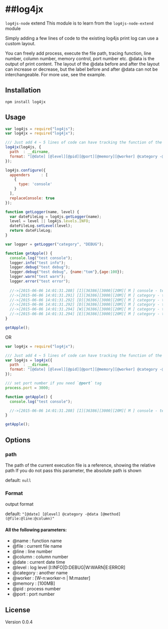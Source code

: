 ##log4jx 
==================
`log4js-node` extend
This module is to learn from the `log4js-node-extend` module

Simply adding a few lines of code to the existing log4js print log can use a custom layout.

You can freely add process, execute the file path, tracing function, line number, column number, memory control, port number etc.
@data is the output of print content.
The layout of the @data before and after the layout can increase or decrease, but the label before and after @data can not be interchangeable.
For more use, see the example.

Installation
---------
```
npm install log4jx
```

Usage
---------
```js
var log4js = require("log4js");
var log4jx = require("log4jx");

/// Just add 4 ~ 5 lines of code can have tracking the function of the output code
log4jx(log4js, {
  path  : __dirname,
  format: "[@date] [@level][@pid][@port][@memory][@worker] @category -@data (@file:[@method]:@line:@column)"
});

log4js.configure({
  appenders     : [
    {
      type: 'console'
    }
  ],
  replaceConsole: true
});

function getLogger(name, level) {
  var dateFileLog = log4js.getLogger(name);
  level = level || log4js.levels.INFO;
  dateFileLog.setLevel(level);
  return dateFileLog;
}

var logger = getLogger("category", "DEBUG");

function getApple() {
  console.log("test console");
  logger.info("test info");
  logger.debug("test debug");
  logger.debug("test debug", {name:"tom"},{age:100});
  logger.warn("test warn");
  logger.error("test error");
  
  //->[2015-06-06 14:01:31.288] [I][36386][3000][20M][ M ] console - test console  (loggerTest.js:[getApple]:48:10)
  //->[2015-06-06 14:01:31.291] [I][36386][3000][20M][ M ] category - test info  (loggerTest.js:[getApple]:49:10)
  //->[2015-06-06 14:01:31.292] [D][36386][3000][20M][ M ] category - test debug  (loggerTest.js:[getApple]:50:10)
  //->[2015-06-06 14:01:31.292] [D][36386][3000][20M][ M ] category - test debug object { name: 'tom' } { age: 100 }  (loggerTest.js:[getApple]:51:10)
  //->[2015-06-06 14:01:31.294] [W][36386][3000][20M][ M ] category - test warn  (loggerTest.js:[getApple]:52:10)
  //->[2015-06-06 14:01:31.294] [E][36386][3000][20M][ M ] category - test error  (loggerTest.js:[getApple]:53:10)
}

getApple();

```

OR

```js
var log4jx = require("log4jx");

/// Just add 4 ~ 5 lines of code can have tracking the function of the output code
var log4js = log4jx({
  path  : __dirname,
  format: "[@date] [@level][@pid][@port][@memory][@worker] @category -@data (@file:[@method]:@line:@column)"
});

/// set port number if you need `@port` tag
process.port = 3000;

function getApple() {
  console.log("test console");

  //->[2015-06-06 14:01:31.288] [I][36386][3000][20M][ M ] console - test console  (logger.js:[getApple]:48:10)
}

getApple();

```


Options
---------
### path
The path of the current execution file is a reference, showing the relative path
If you do not pass this parameter, the absolute path is shown

default: `null`

### Format
output format

default: `"[@date] [@level] @category -@data [@method] (@file:@line:@column)"`

#### All the following parameters:
* @name     : function name
* @file     : current file name
* @line     : line number
* @column   : column number
* @date     : current date time
* @level    : log level [I:INFO|D:DEBUG|W:WARN|E:ERROR]
* @category : another name
* @worker   : [W-n:worker-n | M:master]
* @memory   : [100MB]
* @pid      : process number
* @port     : port number

License
---------
Version 0.0.4
